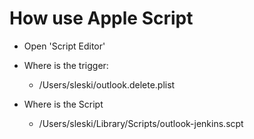 # How use Apple Script

* Open 'Script Editor'

* Where is the trigger:
  * /Users/sleski/outlook.delete.plist
  
* Where is the Script
  * /Users/sleski/Library/Scripts/outlook-jenkins.scpt
